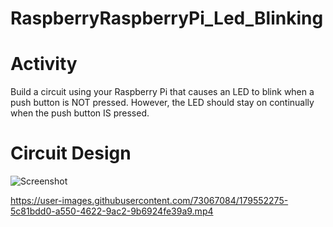 # RaspberryRaspberryPi_Led_Blinking
# Activity
Build a circuit using your Raspberry Pi that causes an LED to blink when a push button is NOT pressed. However, the LED should stay on continually when the push button IS pressed.

# Circuit Design

![Screenshot](https://user-images.githubusercontent.com/73067084/177203263-bd16d9f0-fc38-4d52-b488-8428d9520f79.png)



https://user-images.githubusercontent.com/73067084/179552275-5c81bdd0-a550-4622-9ac2-9b6924fe39a9.mp4
